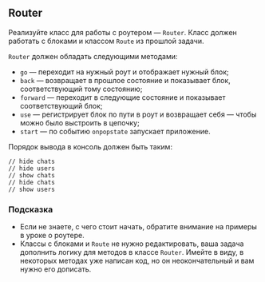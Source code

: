 ## Router ##
Реализуйте класс для работы с роутером — `Router`. Класс должен работать с блоками и классом `Route` из прошлой задачи.

`Router` должен обладать следующими методами:
* `go` — переходит на нужный роут и отображает нужный блок;
* `back` — возвращает в прошлое состояние и показывает блок, соответствующий тому состоянию;
* `forward` — переходит в следующие состояние и показывает соответствующий блок;
* `use` — регистрирует блок по пути в роут и возвращает себя — чтобы можно было выстроить в цепочку;
* `start` — по событию `onpopstate` запускает приложение.

Порядок вывода в консоль должен быть таким:

```
// hide chats 
// hide users 
// show chats 
// hide chats 
// show users
```

### Подсказка ###
* Если не знаете, с чего стоит начать, обратите внимание на примеры в уроке о роутере.
* Классы с блоками и `Route` не нужно редактировать, ваша задача дополнить логику для методов в классе `Router`. Имейте в виду, в некоторых методах уже написан код, но он неокончательный и вам нужно его дописать.